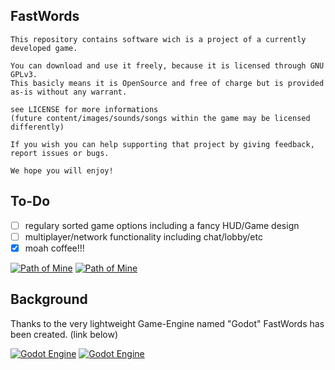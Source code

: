 ## FastWords
```
This repository contains software wich is a project of a currently developed game.
	
You can download and use it freely, because it is licensed through GNU GPLv3.
This basicly means it is OpenSource and free of charge but is provided as-is without any warrant.

see LICENSE for more informations
(future content/images/sounds/songs within the game may be licensed differently)

If you wish you can help supporting that project by giving feedback, report issues or bugs.

We hope you will enjoy!
```

## To-Do
- [ ] regulary sorted game options including a fancy HUD/Game design
- [ ] multiplayer/network functionality including chat/lobby/etc
- [X] moah coffee!!!

[![Path of Mine](https://img.shields.io/badge/FastWords-screens-blue.svg?style=plastic)](https://www.dropbox.com/sh/k8jbahgsmogvapi/AAAq_aB0gai74pJK_rLsC1yta)
[![Path of Mine](https://img.shields.io/badge/FastWords-FAQ/wiki-blue.svg?style=plastic)](https://github.com/ThinkOutsideTheCubicle/FastWords/wiki/Frequently-Asked-Questions-(FAQ))

## Background
Thanks to the very lightweight Game-Engine named "Godot" FastWords has been created. (link below)

[![Godot Engine](https://img.shields.io/badge/GodotEngine-GithHub-blue.svg?style=plastic)](https://github.com/godotengine)
[![Godot Engine](https://img.shields.io/badge/GodotEngine-website-blue.svg?style=plastic)](http://www.godotengine.org/)
